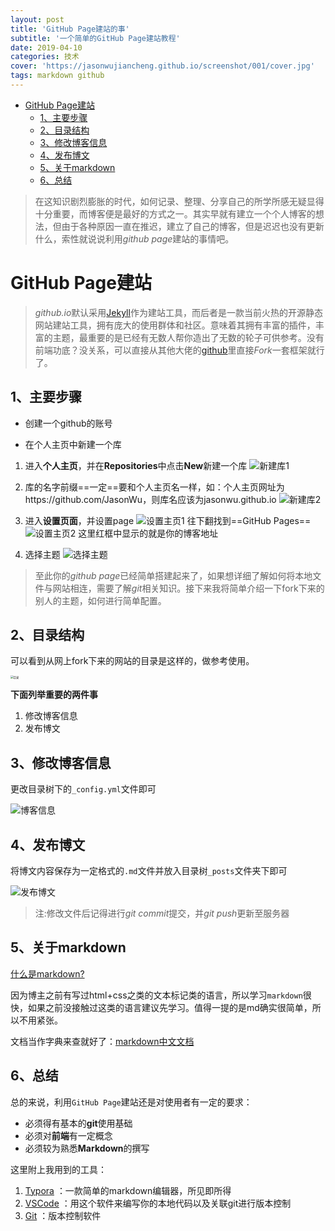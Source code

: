 ```yaml
---
layout: post
title: 'GitHub Page建站的事'
subtitle: '一个简单的GitHub Page建站教程'
date: 2019-04-10
categories: 技术
cover: 'https://jasonwujiancheng.github.io/screenshot/001/cover.jpg'
tags: markdown github
---
```


<!-- TOC -->

- [GitHub Page建站](#github-page建站)
    - [1、主要步骤](#1主要步骤)
    - [2、目录结构](#2目录结构)
    - [3、修改博客信息](#3修改博客信息)
    - [4、发布博文](#4发布博文)
    - [5、关于markdown](#5关于markdown)
    - [6、总结](#6总结)

<!-- /TOC -->
> 在这知识剧烈膨胀的时代，如何记录、整理、分享自己的所学所感无疑显得十分重要，而博客便是最好的方式之一。其实早就有建立一个个人博客的想法，但由于各种原因一直在推迟，建立了自己的博客，但是迟迟也没有更新什么，索性就说说利用*github page*建站的事情吧。

# GitHub Page建站

> *github.io*默认采用[Jekyll](https://www.jekyll.com.cn/)作为建站工具，而后者是一款当前火热的开源静态网站建站工具，拥有庞大的使用群体和社区。意味着其拥有丰富的插件，丰富的主题，最重要的是已经有无数人帮你造出了无数的轮子可供参考。没有前端功底？没关系，可以直接从其他大佬的[github](http://github.com/)里直接*Fork*一套框架就行了。

## 1、主要步骤

- 创建一个github的账号

- 在个人主页中新建一个库

1. 进入**个人主页**，并在**Repositories**中点击**New**新建一个库
![新建库1](https://jasonwujiancheng.github.io/screenshot/001/1.png)

2. 库的名字前缀==一定==要和个人主页名一样，如：个人主页网址为https://github.com/JasonWu，则库名应该为jasonwu.github.io
![新建库2](https://jasonwujiancheng.github.io/screenshot/001/2.png)

3. 进入**设置页面**，并设置page
![设置主页1](https://jasonwujiancheng.github.io/screenshot/001/3.png)
往下翻找到==GitHub Pages==
![设置主页2](https://jasonwujiancheng.github.io/screenshot/001/4.png)
这里红框中显示的就是你的博客地址

4. 选择主题
![选择主题](https://jasonwujiancheng.github.io/screenshot/001/5.png)

> 至此你的*github page*已经简单搭建起来了，如果想详细了解如何将本地文件与网站相连，需要了解*git*相关知识。接下来我将简单介绍一下fork下来的别人的主题，如何进行简单配置。

## 2、目录结构
可以看到从网上fork下来的网站的目录是这样的，做参考使用。
<!-- ![目录](https://jasonwujiancheng.github.io/screenshot/001/6.png) -->
<img src='https://jasonwujiancheng.github.io/screenshot/001/6.png' style="zoom:30%" title="目录">

**下面列举重要的两件事**

1. 修改博客信息
2. 发布博文

## 3、修改博客信息

更改目录树下的`_config.yml`文件即可

![博客信息](https://jasonwujiancheng.github.io/screenshot/001/7.png)

## 4、发布博文

将博文内容保存为一定格式的`.md`文件并放入目录树`_posts`文件夹下即可

![发布博文](https://jasonwujiancheng.github.io/screenshot/001/8.png)

> 注:修改文件后记得进行*git commit*提交，并*git push*更新至服务器

## 5、关于markdown

[什么是markdown?](https://baike.baidu.com/item/markdown/3245829?fr=aladdin)

因为博主之前有写过html+css之类的文本标记类的语言，所以学习`markdown`很快，如果之前没接触过这类的语言建议先学习。值得一提的是md确实很简单，所以不用紧张。

文档当作字典来查就好了：[markdown中文文档](http://www.markdown.cn/)

## 6、总结

总的来说，利用`GitHub Page`建站还是对使用者有一定的要求：

- 必须得有基本的**git**使用基础
- 必须对**前端**有一定概念
- 必须较为熟悉**Markdown**的撰写

这里附上我用到的工具：

1. [Typora](https://www.typora.io/) ：一款简单的markdown编辑器，所见即所得
2. [VSCode](https://code.visualstudio.com/) ：用这个软件来编写你的本地代码以及关联git进行版本控制
3. [Git](https://git-scm.com/downloads) ：版本控制软件